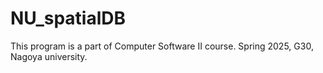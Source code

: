# NU_spatialDB
This program is a part of Computer Software II course. Spring 2025, G30, Nagoya university.

